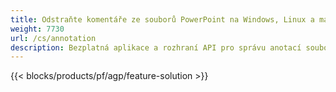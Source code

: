 ```yaml
---
title: Odstraňte komentáře ze souborů PowerPoint na Windows, Linux a macOS
weight: 7730
url: /cs/annotation
description: Bezplatná aplikace a rozhraní API pro správu anotací souborů PowerPoint, jako jsou PPT, PPTX, PPS, POT, PPSX, PPTM, PPSM, POTX, POTM a ODP
---
```


{{< blocks/products/pf/agp/feature-solution >}} 

